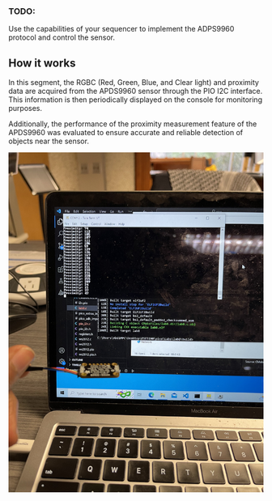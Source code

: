 ### TODO:

Use the capabilities of your sequencer to implement the ADPS9960 protocol and control the sensor.


## How it works

In this segment, the RGBC (Red, Green, Blue, and Clear light) and proximity data are acquired from the APDS9960 sensor through the PIO I2C interface. This information is then periodically displayed on the console for monitoring purposes.

Additionally, the performance of the proximity measurement feature of the APDS9960 was evaluated to ensure accurate and reliable detection of objects near the sensor.




![](IMG_3645.jpg)
